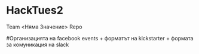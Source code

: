 # HackTues2
Team &lt;Няма Значение> Repo

#Организацията на facebook events + форматът на kickstarter + формата за комуникация на slack
